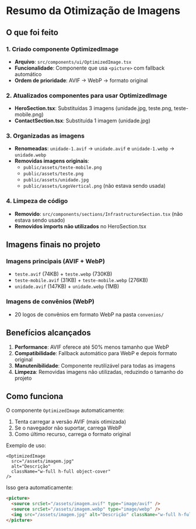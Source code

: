 # Resumo da Otimização de Imagens

## O que foi feito

### 1. Criado componente OptimizedImage
- **Arquivo**: `src/components/ui/OptimizedImage.tsx`
- **Funcionalidade**: Componente que usa `<picture>` com fallback automático
- **Ordem de prioridade**: AVIF → WebP → formato original

### 2. Atualizados componentes para usar OptimizedImage
- **HeroSection.tsx**: Substituídas 3 imagens (unidade.jpg, teste.png, teste-mobile.png)
- **ContactSection.tsx**: Substituída 1 imagem (unidade.jpg)

### 3. Organizadas as imagens
- **Renomeadas**: `unidade-1.avif` → `unidade.avif` e `unidade-1.webp` → `unidade.webp`
- **Removidas imagens originais**:
  - `public/assets/teste-mobile.png`
  - `public/assets/teste.png` 
  - `public/assets/unidade.jpg`
  - `public/assets/LogoVertical.png` (não estava sendo usada)

### 4. Limpeza de código
- **Removido**: `src/components/sections/InfrastructureSection.tsx` (não estava sendo usado)
- **Removidos imports não utilizados** no HeroSection.tsx

## Imagens finais no projeto

### Imagens principais (AVIF + WebP)
- `teste.avif` (74KB) + `teste.webp` (730KB)
- `teste-mobile.avif` (31KB) + `teste-mobile.webp` (276KB)  
- `unidade.avif` (147KB) + `unidade.webp` (1MB)

### Imagens de convênios (WebP)
- 20 logos de convênios em formato WebP na pasta `convenios/`

## Benefícios alcançados

1. **Performance**: AVIF oferece até 50% menos tamanho que WebP
2. **Compatibilidade**: Fallback automático para WebP e depois formato original
3. **Manutenibilidade**: Componente reutilizável para todas as imagens
4. **Limpeza**: Removidas imagens não utilizadas, reduzindo o tamanho do projeto

## Como funciona

O componente `OptimizedImage` automaticamente:
1. Tenta carregar a versão AVIF (mais otimizada)
2. Se o navegador não suportar, carrega WebP
3. Como último recurso, carrega o formato original

Exemplo de uso:
```tsx
<OptimizedImage
  src="/assets/imagem.jpg"
  alt="Descrição"
  className="w-full h-full object-cover"
/>
```

Isso gera automaticamente:
```html
<picture>
  <source srcSet="/assets/imagem.avif" type="image/avif" />
  <source srcSet="/assets/imagem.webp" type="image/webp" />
  <img src="/assets/imagem.jpg" alt="Descrição" className="w-full h-full object-cover" />
</picture>
```